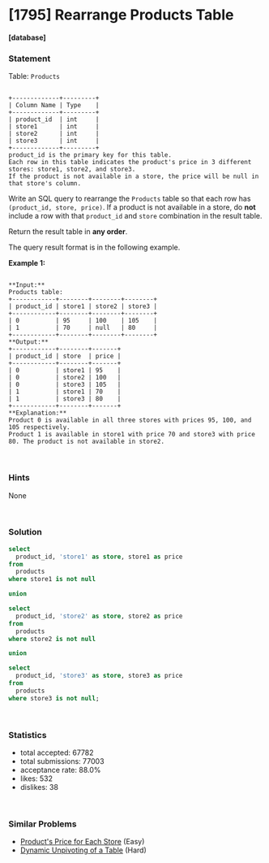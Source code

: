 # [1795] Rearrange Products Table

**[database]**

### Statement

Table: `Products`

```

+-------------+---------+
| Column Name | Type    |
+-------------+---------+
| product_id  | int     |
| store1      | int     |
| store2      | int     |
| store3      | int     |
+-------------+---------+
product_id is the primary key for this table.
Each row in this table indicates the product's price in 3 different stores: store1, store2, and store3.
If the product is not available in a store, the price will be null in that store's column.

```




Write an SQL query to rearrange the `Products` table so that each row has `(product_id, store, price)`. If a product is not available in a store, do **not** include a row with that `product_id` and `store` combination in the result table.

Return the result table in **any order**.

The query result format is in the following example.


**Example 1:**

```

**Input:** 
Products table:
+------------+--------+--------+--------+
| product_id | store1 | store2 | store3 |
+------------+--------+--------+--------+
| 0          | 95     | 100    | 105    |
| 1          | 70     | null   | 80     |
+------------+--------+--------+--------+
**Output:** 
+------------+--------+-------+
| product_id | store  | price |
+------------+--------+-------+
| 0          | store1 | 95    |
| 0          | store2 | 100   |
| 0          | store3 | 105   |
| 1          | store1 | 70    |
| 1          | store3 | 80    |
+------------+--------+-------+
**Explanation:** 
Product 0 is available in all three stores with prices 95, 100, and 105 respectively.
Product 1 is available in store1 with price 70 and store3 with price 80. The product is not available in store2.

```


<br>

### Hints

None

<br>

### Solution

```sql
select
  product_id, 'store1' as store, store1 as price
from
  products
where store1 is not null

union

select
  product_id, 'store2' as store, store2 as price
from
  products
where store2 is not null

union

select
  product_id, 'store3' as store, store3 as price
from
  products
where store3 is not null;
```

<br>

### Statistics

- total accepted: 67782
- total submissions: 77003
- acceptance rate: 88.0%
- likes: 532
- dislikes: 38

<br>

### Similar Problems

- [Product's Price for Each Store](https://leetcode.com/problems/products-price-for-each-store) (Easy)
- [Dynamic Unpivoting of a Table](https://leetcode.com/problems/dynamic-unpivoting-of-a-table) (Hard)
